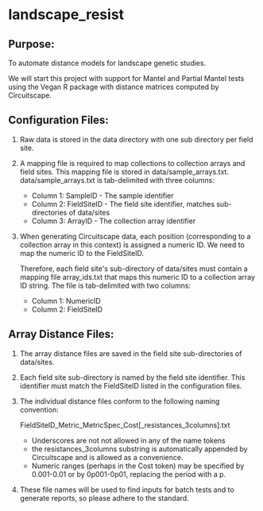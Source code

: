 landscape_resist
================

Purpose:
--------

To automate distance models for landscape genetic studies.

We will start this project with support for Mantel and Partial Mantel
tests using the Vegan R package with distance matrices computed by 
Circuitscape.

Configuration Files:
--------------------

1.  Raw data is stored in the data directory with one sub directory 
    per field site.

2.  A mapping file is required to map collections to collection arrays and
    field sites. This mapping file is stored in data/sample_arrays.txt.
    data/sample_arrays.txt is tab-delimited with three columns:

    * Column 1: SampleID - The sample identifier
    * Column 2: FieldSiteID - The field site identifier, matches sub-
      directories of data/sites
    * Column 3: ArrayID - The collection array identifier

3. When generating Circuitscape data, each position (corresponding to a 
   collection array in this context) is assigned a numeric ID. We need to
   map the numeric ID to the FieldSiteID.

   Therefore, each field site's sub-directory of data/sites must contain 
   a mapping file array_ids.txt that maps this numeric ID to a collection
   array ID string. The file is tab-delimited with two columns:

   * Column 1: NumericID
   * Column 2: FieldSiteID

Array Distance Files:
----------------

1.  The array distance files are saved in the field site sub-directories
    of data/sites.

2.  Each field site sub-directory is named by the field site identifier.
    This identifier must match the FieldSiteID listed in the
    configuration files.

3.  The individual distance files conform to the following naming
    convention:

      FieldSiteID_Metric_MetricSpec_Cost[_resistances_3columns].txt

    * Underscores are not not allowed in any of the name tokens
    * the resistances_3columns substring is automatically appended by
      Circuitscape and is allowed as a convenience.
    * Numeric ranges (perhaps in the Cost token) may be specified 
      by 0.001-0.01 or by 0p001-0p01, replacing the period with a p.

4.  These file names will be used to find inputs for batch tests and
    to generate reports, so please adhere to the standard.

